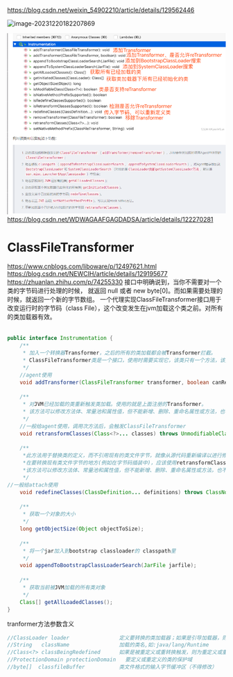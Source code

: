 https://blog.csdn.net/weixin_54902210/article/details/129562446

![image-20231220182207869](C:\Users\SongJi\AppData\Roaming\Typora\typora-user-images\image-20231220182207869.png)

![Instrumentation作用](img.png)
https://blog.csdn.net/WDWAGAAFGAGDADSA/article/details/122270281

# ClassFileTransformer

https://www.cnblogs.com/liboware/p/12497621.html
https://blog.csdn.net/NEWCIH/article/details/129195677
https://zhuanlan.zhihu.com/p/74255330
接口中明确说到，当你不需要对一个类的字节码进行处理的时候，
就返回 null 或者 new byte[0]。而如果需要处理的时候，就返回一个新的字节数组。
一个代理实现ClassFileTransformer接口用于改变运行时的字节码（class File），这个改变发生在jvm加载这个类之前。对所有的类加载器有效。

```java

public interface Instrumentation {
    /**
     * 加入一个转换器Transformer，之后的所有的类加载都会被Transformer拦截。
     * ClassFileTransformer类是一个接口，使用时需要实现它，该类只有一个方法，该方法传递类的信息，返回值是转换后的类的字节码文件。
     */
    //agent使用
    void addTransformer(ClassFileTransformer transformer, boolean canRetransform);

    /**
     * 对JVM已经加载的类重新触发类加载。使用的就是上面注册的Transformer。
     * 该方法可以修改方法体、常量池和属性值，但不能新增、删除、重命名属性或方法，也不能修改方法的签名
     */
    //一般给agent使用，调用次方法后，会触发ClassFileTransformer
    void retransformClasses(Class<?>... classes) throws UnmodifiableClassException;

    /**
     *此方法用于替换类的定义，而不引用现有的类文件字节，就像从源代码重新编译以进行修复和继续调试时所做的那样。
     *在要转换现有类文件字节的地方(例如在字节码插装中)，应该使用retransformClasses。
     *该方法可以修改方法体、常量池和属性值，但不能新增、删除、重命名属性或方法，也不能修改方法的签名
     */
//一般给attach使用
    void redefineClasses(ClassDefinition... definitions) throws ClassNotFoundException, UnmodifiableClassException;

    /**
     * 获取一个对象的大小
     */
    long getObjectSize(Object objectToSize);

    /**
     * 将一个jar加入到bootstrap classloader的 classpath里
     */
    void appendToBootstrapClassLoaderSearch(JarFile jarfile);

    /**
     * 获取当前被JVM加载的所有类对象
     */
    Class[] getAllLoadedClasses();
}
```

tranformer方法参数含义
```java
//ClassLoader loader              	定义要转换的类加载器；如果是引导加载器，则为 null
//String   className           		加载的类名,如:java/lang/Runtime
//Class<?> classBeingRedefined 		如果是被重定义或重转换触发，则为重定义或重转换的类；如果是类加载，则为 null
//ProtectionDomain protectionDomain   要定义或重定义的类的保护域
//byte[]  classfileBuffer     		类文件格式的输入字节缓冲区（不得修改）

```